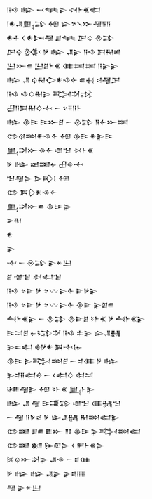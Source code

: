 <div class='block'>
<div class='line'>𒀀𒈾 𒈗 𒁁𒈝𒉌 𒀴𒈨𒌍𒅗</div>
<div class='line'>𒁹𒀭𒂗𒅅𒁉 𒅇 𒇽𒆳𒃵𒁍𒆷𒀀𒀀</div>
<div class='line'>𒀭𒈦 𒌋 𒀭𒄖𒆷 𒋗𒈝 𒂅𒌒 𒊮𒁉</div>
<div class='line'>𒂅𒌒 𒍜 𒃻 𒈗 𒂗𒉌 𒀀𒈾 𒁕𒊑𒅖</div>
<div class='line'>𒌨𒁍𒌑 𒌨𒆪𒈨𒌍 𒈪𒌅𒌅 𒀀𒉌𒉌</div>
<div class='line'>𒈗 𒂗 𒌒𒊑𒀖𒀭𒈾𒅆 𒌑𒈬 𒁀𒆷𒂅</div>
<div class='line'>𒀀𒈾 𒈾𒄭𒊑𒉌 𒅋𒋫𒃶</div>
<div class='line'>𒌷𒀀𒁕𒊑𒄭𒋾 𒀸 𒆳𒍝𒀀𒈨</div>
<div class='line'>𒈗 𒆠𒄿 𒄿𒁍𒆪 𒀸 𒊮𒁉 𒀀𒅆𒁍𒌅</div>
<div class='line'>𒌌𒋼𒇷𒀭𒈾𒅆 𒅇 𒆠𒄿 𒀭𒉌𒄿</div>
<div class='line'>𒅅𒋫𒁍𒈾𒅆 𒌝𒈠 𒀴𒈨𒌍</div>
<div class='line'>𒃻 𒈗 𒀜𒌅𒉡 𒌷𒄵𒋾</div>
<div class='line'>𒈠𒆷𒉌 𒆕𒃼𒋙 𒅇</div>
<div class='line'>𒌌 𒀉𒁷𒀭𒈾𒅆</div>
<div class='line'>𒅅𒋫𒁍𒌑 𒆠𒄿 𒉌</div>
<div class='line'>𒅕𒊑</div>
<div class='line'>𒀭</div>
<div class='line'>𒉌</div>
<div class='line'>𒋾 𒀸 𒊮𒁉 𒉌𒄬𒌨</div>
<div class='line'>𒆪 𒌝𒈠 𒀠𒅗𒈠</div>
<div class='line'>𒀀𒈾 𒆳𒄿 𒃻 𒆳𒉼𒉌𒅆 𒄿𒃻𒉌</div>
<div class='line'>𒀀𒈾 𒆳𒄿 𒃻 𒆳𒉼𒉌𒅆 𒆠𒄿 𒉌𒇻𒌑</div>
<div class='line'>𒋀𒈨𒌍𒉌 𒀸 𒊮𒁉 𒁲𒄿𒆪 𒂟𒈨𒌍 𒃻 𒋀𒈨𒌍𒉌</div>
<div class='line'>𒄿𒁺𒆪 𒉡𒂟𒁉𒋫 𒀀𒈾 𒉺𒉌 𒇽𒂗𒉆</div>
<div class='line'>𒉌𒋰𒅗 𒄯𒃻𒀭 𒀉𒋾𒋙𒉡</div>
<div class='line'>𒆠𒄿 𒉌𒅋𒇷𒆪 𒀸 𒄑𒈪 𒃻 𒈗</div>
<div class='line'>𒉌𒄑𒍝𒅗𒀪 𒀸 𒌋𒅗𒄭 𒊕𒁺</div>
<div class='line'>𒄩𒀾𒆷𒉌 𒅇 𒂟𒈨𒌍 𒅅𒈨𒉌</div>
<div class='line'>𒈗 𒂗 𒆷 𒄿𒃮𒁉 𒌝𒈠 𒈪𒉆𒈠</div>
<div class='line'>𒀸 𒆷 𒀀𒃻𒁀 𒃻 𒇽𒂗𒉆 𒊑𒇷𒅗𒉌</div>
<div class='line'>𒌌𒌅 𒋗𒌑 𒀾𒁍 𒈫𒋙 𒆠𒄿 𒉌𒅋𒇷𒅗</div>
<div class='line'>𒌌𒌅 𒆜𒈫 𒌉𒊏𒉌 𒌋 𒂍𒈨𒌍𒉌</div>
<div class='line'>𒍮𒌒𒁍𒋫𒉌 𒂗𒈾 𒀸 𒄑𒈪</div>
<div class='line'>𒃻 𒈗 𒈗 𒂗𒉌 𒉌𒄑𒍝𒍝</div>
<div class='line'>𒆷 𒉌𒄬𒌨</div>
</div>